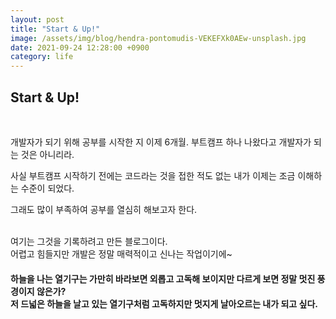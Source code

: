 ```yaml
---
layout: post
title: "Start & Up!"
image: /assets/img/blog/hendra-pontomudis-VEKEFXk0AEw-unsplash.jpg
date: 2021-09-24 12:28:00 +0900
category: life
---
```


<h2> Start & Up! </h2>

<br>

개발자가 되기 위해 공부를 시작한 지 이제 6개월.
부트캠프 하나 나왔다고 개발자가 되는 것은 아니리라.<br>

사실 부트캠프 시작하기 전에는 코드라는 것을 접한 적도 없는 내가 이제는 조금 이해하는 수준이 되었다.

그래도 많이 부족하여 공부를 열심히 해보고자 한다.

<br>
여기는 그것을 기록하려고 만든 블로그이다.
<br>
어렵고 힘들지만 개발은 정말 매력적이고 신나는 작업이기에~<br>

<h4>
하늘을 나는 열기구는 가만히 바라보면 외롭고 고독해 보이지만 다르게 보면 정말 멋진 풍경이지 않은가?
<br>
저 드넓은 하늘을 날고 있는 열기구처럼 고독하지만 멋지게 날아오르는 내가 되고 싶다.
</h4>
